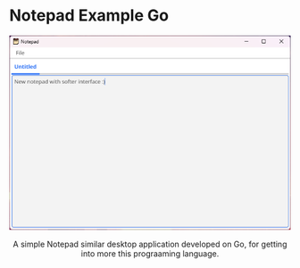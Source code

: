# Notepad Example Go

<div align=center>
  <img src="./screenshot.png" alt="screenshot">
</div>

<p align="center">
  A simple Notepad similar desktop application developed on Go, for getting into more this prograaming language.
</p>